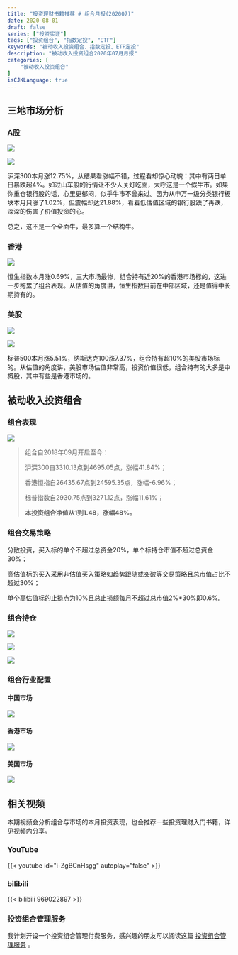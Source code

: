 ```yaml
---
title: "投资理财书籍推荐 # 组合月报(202007)"
date: 2020-08-01
draft: false
series: ["投资实证"]
tags: ["投资组合", "指数定投", "ETF"]
keywords: "被动收入投资组合、指数定投、ETF定投"
description: "被动收入投资组合2020年07月月报"
categories: [
    "被动收入投资组合"
]
isCJKLanguage: true
---
```


## 三地市场分析

### A股

![](https://img.bmpi.dev/77549588-4fcd-6e47-b362-d1ec97191a75.png)

![](https://img.bmpi.dev/bff6018d-887b-7b93-427b-b582233f8c23.png)

沪深300本月涨12.75%，从结果看涨幅不错，过程看却惊心动魄：其中有两日单日暴跌超4%。如过山车般的行情让不少人关灯吃面，大呼这是一个假牛市。如果你重仓银行股的话，心里更郁闷，似乎牛市不曾来过。因为从申万一级分类银行板块本月只涨了1.02%，但震幅却达21.88%，看着低估值区域的银行股跌了再跌，深深的伤害了价值投资的心。

总之，这不是一个全面牛，最多算一个结构牛。

### 香港

![](https://img.bmpi.dev/73aaf92b-b4c3-9194-728b-60b198412cc2.png)

恒生指数本月涨0.69%，三大市场最惨，组合持有近20%的香港市场标的，这进一步拖累了组合表现。从估值的角度讲，恒生指数目前在中部区域，还是值得中长期持有的。

### 美股

![](https://img.bmpi.dev/527210c4-6016-f0e0-c528-aa6dbc7811f9.png)

![](https://img.bmpi.dev/31a1a182-9807-1770-11c4-de84a11d5914.png)

标普500本月涨5.51%，纳斯达克100涨7.37%，组合持有超10%的美股市场标的。从估值的角度讲，美股市场估值非常高，投资价值很低，组合持有的大多是中概股，其中有些是香港市场的。

## 被动收入投资组合

### 组合表现

![](https://img.bmpi.dev/d9fddb61-862c-25a7-e6e1-a908736109e3.png)

> 组合自2018年09月开启至今：
> 
> 沪深300自3310.13点到4695.05点，涨幅41.84%；
> 
> 香港恒指自26435.67点到24595.35点，涨幅-6.96%；
> 
> 标普指数自2930.75点到3271.12点，涨幅11.61%；
> 
> **本投资组合净值从1到1.48，涨幅48%。**

### 组合交易策略

分散投资，买入标的单个不超过总资金20%，单个标持仓市值不超过总资金30%；

高估值标的买入采用非估值买入策略如趋势跟随或突破等交易策略且总市值占比不超过30%；

单个高估值标的止损点为10%且总止损额每月不超过总市值2%*30%即0.6%。

### 组合持仓

![](https://img.bmpi.dev/f30bab27-3064-d662-7880-238e10232dbe.png)

![](https://img.bmpi.dev/14e2097f-ae59-5b61-d015-c34b9ada0023.png)

![](https://img.bmpi.dev/e3f1aff7-0a9f-ab5c-b524-159fa70e3256.png)

### 组合行业配置

#### 中国市场

![](https://img.bmpi.dev/aa40b007-7b02-a193-c5de-472f5f26f452.png)

#### 香港市场

![](https://img.bmpi.dev/87f1ddfb-8f4c-7b43-cff6-f51fcdb60d14.png)

#### 美国市场

![](https://img.bmpi.dev/2b615826-5fed-2add-a673-2c7d1685e645.png)

## 相关视频

本期视频会分析组合与市场的本月投资表现，也会推荐一些投资理财入门书籍，详见视频内分享。

### YouTube

{{< youtube id="i-ZgBCnHsgg" autoplay="false" >}}

### bilibili

{{< bilibili 969022897 >}}

### 投资组合管理服务

我计划开设一个投资组合管理付费服务，感兴趣的朋友可以阅读这篇 [投资组合管理服务](/invest/) 。

